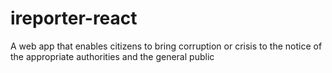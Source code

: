 # ireporter-react
A web app that enables citizens to bring corruption or crisis to the notice of the appropriate authorities and the general public